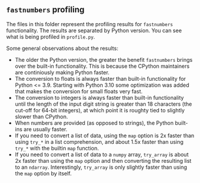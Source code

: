 ## `fastnumbers` profiling

The files in this folder represent the profiling results for
`fastnumbers` functionality. The results are separated by Python version.
You can see what is being profiled in `profile.py`.

Some general observations about the results:
- The older the Python version, the greater the benefit `fastnumbers` brings
  over the built-in functionality. This is because the CPython maintainers are
  continiously making Python faster.
- The conversion to floats is always faster than built-in functionality
  for Python <= 3.9. Starting with Python 3.10 some optimization was added
  that makes the conversion for small floats very fast.
- The conversion to integers is always faster than built-in functionality
  until the length of the input digit string is greater than 18 characters
  (the cut-off for 64-bit integers), at which point it is roughty tied to
  slightly slower than CPython.
- When numbers are provided (as opposed to strings), the Python built-ins
  are usually faster.
- If you need to convert a list of data, using the `map` option
  is 2x faster than using `try_*` in a list comprehension, and about
  1.5x faster than using `try_*` with the builtin `map` function.
- If you need to convert a list of data to a `numpy` array, `try_array`
  is about 2x faster than using the `map` option and then converting the
  resulting list to an `ndarray`. Interestingly, `try_array` is only slightly
  faster than using the `map` option by itself.
